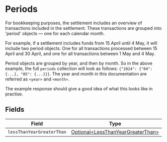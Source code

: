 # Periods

For bookkeeping purposes, the settlement includes an overview of transactions included in the settlement. These
transactions are grouped into 'period' objects — one for each calendar month.

For example, if a settlement includes funds from 15 April until 4 May, it will include two period objects. One for
all transactions processed between 15 April and 30 April, and one for all transactions between 1 May and 4 May.

Period objects are grouped by year, and then by month. So in the above example, the full `periods` collection will
look as follows: `{"2024": {"04": {...}, "05": {...}}}`. The year and month in this documentation are referred as `<year>` and `<month>`.

The example response should give a good idea of what this looks like in practise.


## Fields

| Field                                                                                    | Type                                                                                     | Required                                                                                 | Description                                                                              |
| ---------------------------------------------------------------------------------------- | ---------------------------------------------------------------------------------------- | ---------------------------------------------------------------------------------------- | ---------------------------------------------------------------------------------------- |
| `lessThanYearGreaterThan`                                                                | [Optional\<LessThanYearGreaterThan>](../../models/operations/LessThanYearGreaterThan.md) | :heavy_minus_sign:                                                                       | N/A                                                                                      |